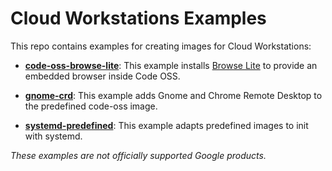 # Cloud Workstations Examples

This repo contains examples for creating images for Cloud Workstations:

- [**code-oss-browse-lite**](examples/code-oss-browse-lite): This example installs [Browse Lite](https://marketplace.visualstudio.com/items?itemName=antfu.browse-lite) to provide an embedded browser inside Code OSS.

- [**gnome-crd**](examples/gnome-crd): This example adds Gnome and Chrome Remote Desktop to the predefined code-oss image.

- [**systemd-predefined**](examples/systemd-predefined): This example adapts predefined images to init with systemd.

*These examples are not officially supported Google products.*

